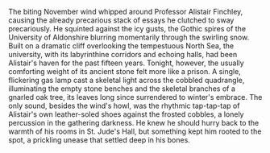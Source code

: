 The biting November wind whipped around Professor Alistair Finchley, causing the already precarious stack of essays he clutched to sway precariously.  He squinted against the icy gusts, the Gothic spires of the University of Aldonshire blurring momentarily through the swirling snow.  Built on a dramatic cliff overlooking the tempestuous North Sea, the university, with its labyrinthine corridors and echoing halls, had been Alistair's haven for the past fifteen years. Tonight, however, the usually comforting weight of its ancient stone felt more like a prison.  A single, flickering gas lamp cast a skeletal light across the cobbled quadrangle, illuminating the empty stone benches and the skeletal branches of a gnarled oak tree, its leaves long since surrendered to winter's embrace.  The only sound, besides the wind's howl, was the rhythmic tap-tap-tap of Alistair's own leather-soled shoes against the frosted cobbles, a lonely percussion in the gathering darkness. He knew he should hurry back to the warmth of his rooms in St. Jude's Hall, but something kept him rooted to the spot, a prickling unease that settled deep in his bones.
